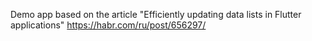 Demo app based on the article "Efficiently updating data lists in Flutter applications"
https://habr.com/ru/post/656297/

